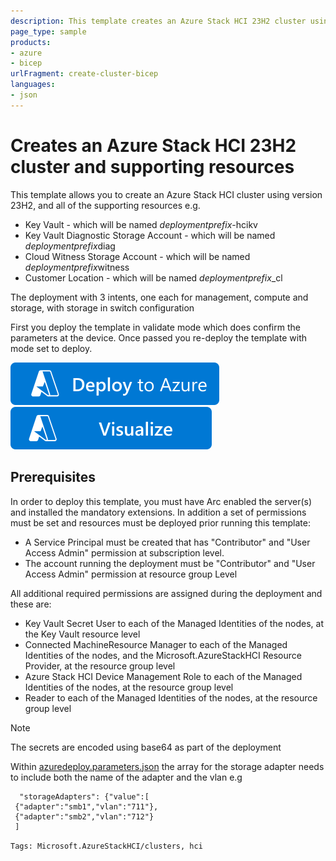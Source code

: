 ```yaml
---
description: This template creates an Azure Stack HCI 23H2 cluster using a BICEP template.
page_type: sample
products:
- azure
- bicep
urlFragment: create-cluster-bicep
languages:
- json
---
```

# Creates an Azure Stack HCI 23H2 cluster and supporting resources

This template allows you to create an Azure Stack HCI cluster using version 23H2, and all of the supporting resources e.g.

- Key Vault - which will be named *deploymentprefix*-hcikv
- Key Vault Diagnostic Storage Account - which will be named *deploymentprefix*diag
- Cloud Witness Storage Account - which will be named *deploymentprefix*witness
- Customer Location - which will be named *deploymentprefix*_cl 

The deployment with 3 intents, one each for management, compute and storage, with storage in switch configuration 

First you deploy the template in validate mode which does confirm the parameters at the device. Once passed you re-deploy the template with mode set to deploy.

[![Deploy To Azure](https://raw.githubusercontent.com/Azure/azure-quickstart-templates/master/1-CONTRIBUTION-GUIDE/images/deploytoazure.svg?sanitize=true)](https://portal.azure.com/#create/Microsoft.Template/uri/https%3A%2F%2Fraw.githubusercontent.com%2FAzure%2Fazure-quickstart-templates%2Fmaster%2Fquickstarts%2Fmicrosoft.azurestackhci%2Fcreate-cluster%2Fazuredeploy.json)
[![Visualize](https://raw.githubusercontent.com/Azure/azure-quickstart-templates/master/1-CONTRIBUTION-GUIDE/images/visualizebutton.svg?sanitize=true)](http://armviz.io/#/?load=https%3A%2F%2Fraw.githubusercontent.com%2FAzure%2Fazure-quickstart-templates%2Fmaster%2Fquickstarts%2Fmicrosoft.azurestackhci%2Fcreate-cluster%2Fazuredeploy.json)

## Prerequisites

In order to deploy this template, you must have Arc enabled the server(s) and installed the mandatory extensions. In addition a set of permissions must be set and resources must be deployed prior running this template:

- A Service Principal must be created that has "Contributor" and "User Access Admin" permission at subscription level.
- The account running the deployment must be "Contributor" and "User Access Admin" permission at resource group Level

All additional required permissions are assigned during the deployment and these are:

- Key Vault Secret User to each of the Managed Identities of the nodes, at the Key Vault resource level
- Connected MachineResource Manager to each of the Managed Identities of the nodes, and the Microsoft.AzureStackHCI Resource Provider, at the resource group level
- Azure Stack HCI Device Management Role  to each of the Managed Identities of the nodes, at the resource group level
- Reader to each of the Managed Identities of the nodes, at the resource group level

> [!NOTE]
> The secrets are encoded using base64 as part of the deployment
> 
> Within [azuredeploy.parameters.json](.\azuredeploy.parameters.json) the array for the storage adapter needs to include both the name of the adapter and the vlan e.g
> 
>       "storageAdapters": {"value":[
>      {"adapter":"smb1","vlan":"711"},
>      {"adapter":"smb2","vlan":"712"}
>      ]
>

`Tags: Microsoft.AzureStackHCI/clusters, hci`